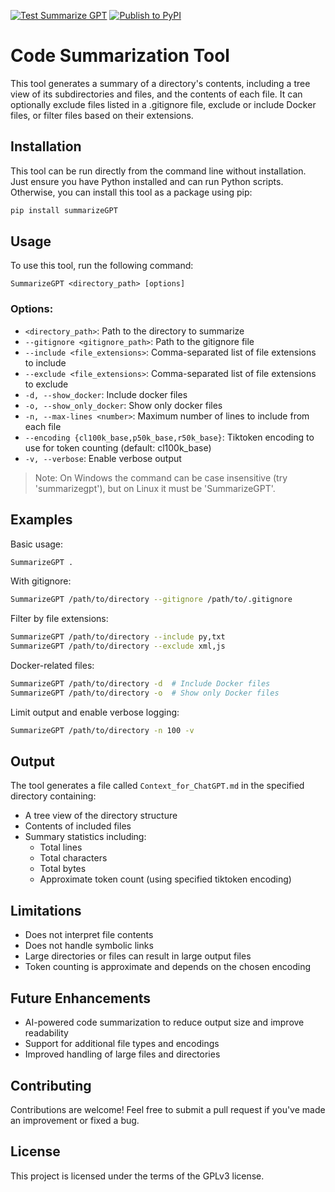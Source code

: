 [![Test Summarize GPT](https://github.com/Maralai/SummarizeGPT/actions/workflows/python-app.yml/badge.svg)](https://github.com/Maralai/SummarizeGPT/actions/workflows/python-app.yml)
[![Publish to PyPI](https://github.com/Maralai/SummarizeGPT/actions/workflows/publish.yml/badge.svg)](https://github.com/Maralai/SummarizeGPT/actions/workflows/publish.yml)

# Code Summarization Tool
This tool generates a summary of a directory's contents, including a tree view of its subdirectories and files, and the contents of each file. It can optionally exclude files listed in a .gitignore file, exclude or include Docker files, or filter files based on their extensions.

## Installation
This tool can be run directly from the command line without installation. Just ensure you have Python installed and can run Python scripts.
Otherwise, you can install this tool as a package using pip:
```bash
pip install summarizeGPT
```

## Usage
To use this tool, run the following command:
```
SummarizeGPT <directory_path> [options]
```

### Options:
* `<directory_path>`: Path to the directory to summarize
* `--gitignore <gitignore_path>`: Path to the gitignore file
* `--include <file_extensions>`: Comma-separated list of file extensions to include
* `--exclude <file_extensions>`: Comma-separated list of file extensions to exclude
* `-d, --show_docker`: Include docker files
* `-o, --show_only_docker`: Show only docker files
* `-n, --max-lines <number>`: Maximum number of lines to include from each file
* `--encoding {cl100k_base,p50k_base,r50k_base}`: Tiktoken encoding to use for token counting (default: cl100k_base)
* `-v, --verbose`: Enable verbose output

> Note: On Windows the command can be case insensitive (try 'summarizegpt'), but on Linux it must be 'SummarizeGPT'.

## Examples
Basic usage:
```bash
SummarizeGPT .
```

With gitignore:
```bash
SummarizeGPT /path/to/directory --gitignore /path/to/.gitignore
```

Filter by file extensions:
```bash
SummarizeGPT /path/to/directory --include py,txt
SummarizeGPT /path/to/directory --exclude xml,js
```

Docker-related files:
```bash
SummarizeGPT /path/to/directory -d  # Include Docker files
SummarizeGPT /path/to/directory -o  # Show only Docker files
```

Limit output and enable verbose logging:
```bash
SummarizeGPT /path/to/directory -n 100 -v
```

## Output
The tool generates a file called `Context_for_ChatGPT.md` in the specified directory containing:
- A tree view of the directory structure
- Contents of included files
- Summary statistics including:
  - Total lines
  - Total characters
  - Total bytes
  - Approximate token count (using specified tiktoken encoding)

## Limitations
- Does not interpret file contents
- Does not handle symbolic links
- Large directories or files can result in large output files
- Token counting is approximate and depends on the chosen encoding

## Future Enhancements
- AI-powered code summarization to reduce output size and improve readability
- Support for additional file types and encodings
- Improved handling of large files and directories

## Contributing
Contributions are welcome! Feel free to submit a pull request if you've made an improvement or fixed a bug.

## License
This project is licensed under the terms of the GPLv3 license.